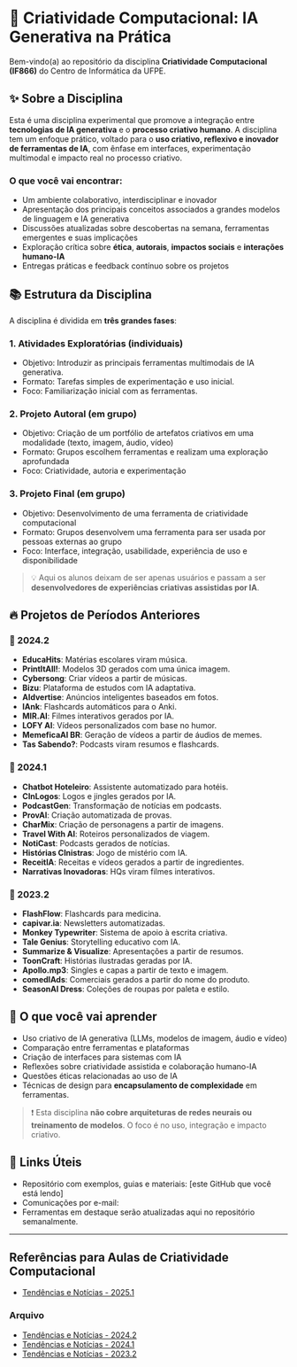 # 🌟 Criatividade Computacional: IA Generativa na Prática

Bem-vindo(a) ao repositório da disciplina **Criatividade Computacional (IF866)** do Centro de Informática da UFPE.

## ✨ Sobre a Disciplina

Esta é uma disciplina experimental que promove a integração entre **tecnologias de IA generativa** e o **processo criativo humano**. A disciplina tem um enfoque prático, voltado para o **uso criativo, reflexivo e inovador de ferramentas de IA**, com ênfase em interfaces, experimentação multimodal e impacto real no processo criativo.

### O que você vai encontrar:
- Um ambiente colaborativo, interdisciplinar e inovador
- Apresentação dos principais conceitos associados a grandes modelos de linguagem e IA generativa
- Discussões atualizadas sobre descobertas na semana, ferramentas emergentes e suas implicações
- Exploração crítica sobre **ética**, **autorais**, **impactos sociais** e **interações humano-IA**
- Entregas práticas e feedback contínuo sobre os projetos

## 📚 Estrutura da Disciplina

A disciplina é dividida em **três grandes fases**:

### 1. Atividades Exploratórias (individuais)
- Objetivo: Introduzir as principais ferramentas multimodais de IA generativa.
- Formato: Tarefas simples de experimentação e uso inicial.
- Foco: Familiarização inicial com as ferramentas.

### 2. Projeto Autoral (em grupo)
- Objetivo: Criação de um portfólio de artefatos criativos em uma modalidade (texto, imagem, áudio, vídeo)
- Formato: Grupos escolhem ferramentas e realizam uma exploração aprofundada
- Foco: Criatividade, autoria e experimentação

### 3. Projeto Final (em grupo)
- Objetivo: Desenvolvimento de uma ferramenta de criatividade computacional
- Formato: Grupos desenvolvem uma ferramenta para ser usada por pessoas externas ao grupo
- Foco: Interface, integração, usabilidade, experiência de uso e disponibilidade

> 💡 Aqui os alunos deixam de ser apenas usuários e passam a ser **desenvolvedores de experiências criativas assistidas por IA**.

## 🔥 Projetos de Períodos Anteriores

### 📆 2024.2
- **EducaHits**: Matérias escolares viram música.
- **PrintItAll!**: Modelos 3D gerados com uma única imagem.
- **Cybersong**: Criar vídeos a partir de músicas.
- **Bizu**: Plataforma de estudos com IA adaptativa.
- **AIdvertise**: Anúncios inteligentes baseados em fotos.
- **IAnk**: Flashcards automáticos para o Anki.
- **MIR.AI**: Filmes interativos gerados por IA.
- **LOFY AI**: Vídeos personalizados com base no humor.
- **MemeficaAI BR**: Geração de vídeos a partir de áudios de memes.
- **Tas Sabendo?**: Podcasts viram resumos e flashcards.

### 📆 2024.1
- **Chatbot Hoteleiro**: Assistente automatizado para hotéis.
- **CInLogos**: Logos e jingles gerados por IA.
- **PodcastGen**: Transformação de notícias em podcasts.
- **ProvAI**: Criação automatizada de provas.
- **CharMix**: Criação de personagens a partir de imagens.
- **Travel With AI**: Roteiros personalizados de viagem.
- **NotiCast**: Podcasts gerados de notícias.
- **Histórias CInistras**: Jogo de mistério com IA.
- **ReceitIA**: Receitas e vídeos gerados a partir de ingredientes.
- **Narrativas Inovadoras**: HQs viram filmes interativos.

### 📆 2023.2
- **FlashFlow**: Flashcards para medicina.
- **capivar.ia**: Newsletters automatizadas.
- **Monkey Typewriter**: Sistema de apoio à escrita criativa.
- **Tale Genius**: Storytelling educativo com IA.
- **Summarize & Visualize**: Apresentações a partir de resumos.
- **ToonCraft**: Histórias ilustradas geradas por IA.
- **Apollo.mp3**: Singles e capas a partir de texto e imagem.
- **comedIAds**: Comerciais gerados a partir do nome do produto.
- **SeasonAI Dress**: Coleções de roupas por paleta e estilo.

## 🧠 O que você vai aprender

- Uso criativo de IA generativa (LLMs, modelos de imagem, áudio e vídeo)
- Comparação entre ferramentas e plataformas
- Criação de interfaces para sistemas com IA
- Reflexões sobre criatividade assistida e colaboração humano-IA
- Questões éticas relacionadas ao uso de IA
- Técnicas de design para **encapsulamento de complexidade** em ferramentas.

> ❗ Esta disciplina **não cobre arquiteturas de redes neurais ou treinamento de modelos**. O foco é no uso, integração e impacto criativo.

## 📎 Links Úteis
- Repositório com exemplos, guias e materiais: [este GitHub que você está lendo]
- Comunicações por e-mail: <fcac at cin.ufpe.br>
- Ferramentas em destaque serão atualizadas aqui no repositório semanalmente.

---

## Referências para Aulas de Criatividade Computacional

* [Tendências e Notícias - 2025.1](2025_1_news.md)

### Arquivo

* [Tendências e Notícias - 2024.2](2024_2_news.md)
* [Tendências e Notícias - 2024.1](2024_1_news.md)
* [Tendências e Notícias - 2023.2](2023_2_news.md)

